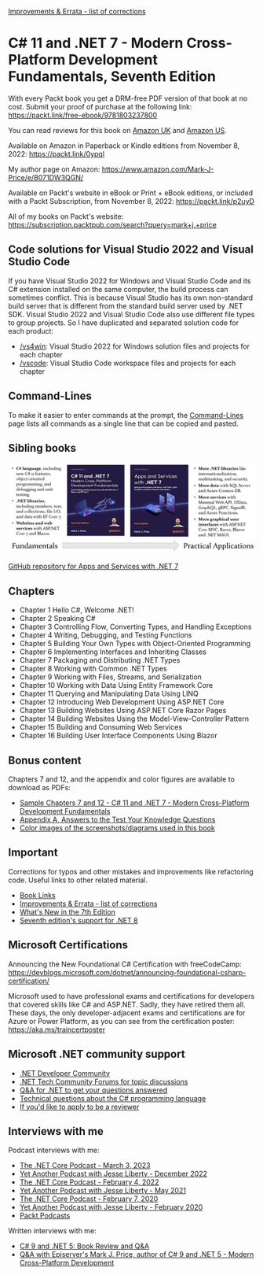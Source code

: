 [Improvements & Errata - list of corrections](docs/errata)

# C# 11 and .NET 7 - Modern Cross-Platform Development Fundamentals, Seventh Edition

With every Packt book you get a DRM-free PDF version of that book at no cost. Submit your proof of purchase at the following link:
https://packt.link/free-ebook/9781803237800

You can read reviews for this book on [Amazon UK](https://www.amazon.co.uk/11-NET-Cross-Platform-Development-Fundamentals/dp/1803237805#customerReviews) and [Amazon US](https://www.amazon.com/11-NET-Cross-Platform-Development-Fundamentals/dp/1803237805#customerReviews).

Available on Amazon in Paperback or Kindle editions from November 8, 2022: https://packt.link/0ypql

My author page on Amazon: https://www.amazon.com/Mark-J-Price/e/B071DW3QGN/ 

Available on Packt's website in eBook or Print + eBook editions, or included with a Packt Subscription, from November 8, 2022: https://packt.link/p2uyD

All of my books on Packt's website: https://subscription.packtpub.com/search?query=mark+j.+price

## Code solutions for Visual Studio 2022 and Visual Studio Code

If you have Visual Studio 2022 for Windows and Visual Studio Code and its C# extension installed on the same computer, the build process can sometimes conflict. This is because Visual Studio has its own non-standard build server that is different from the standard build server used by .NET SDK. Visual Studio 2022 and Visual Studio Code also use different file types to group projects. So I have duplicated and separated solution code for each product:

- [/vs4win](/vs4win): Visual Studio 2022 for Windows solution files and projects for each chapter
- [/vscode](/vscode): Visual Studio Code workspace files and projects for each chapter

## Command-Lines

To make it easier to enter commands at the prompt, the [Command-Lines](docs/command-lines.md) page lists all commands as a single line that can be copied and pasted.

## Sibling books
![Sibling books](images/B18857_01_01.png)

[GitHub repository for Apps and Services with .NET 7](https://github.com/markjprice/apps-services-net7)

## Chapters
- Chapter 1 Hello C#, Welcome .NET!
- Chapter 2 Speaking C#
- Chapter 3 Controlling Flow, Converting Types, and Handling Exceptions
- Chapter 4 Writing, Debugging, and Testing Functions
- Chapter 5 Building Your Own Types with Object-Oriented Programming
- Chapter 6 Implementing Interfaces and Inheriting Classes
- Chapter 7 Packaging and Distributing .NET Types
- Chapter 8 Working with Common .NET Types
- Chapter 9 Working with Files, Streams, and Serialization
- Chapter 10 Working with Data Using Entity Framework Core
- Chapter 11 Querying and Manipulating Data Using LINQ
- Chapter 12 Introducing Web Development Using ASP.NET Core
- Chapter 13 Building Websites Using ASP.NET Core Razor Pages
- Chapter 14 Building Websites Using the Model-View-Controller Pattern
- Chapter 15 Building and Consuming Web Services
- Chapter 16 Building User Interface Components Using Blazor

## Bonus content

Chapters 7 and 12, and the appendix and color figures are available to download as PDFs:

- [Sample Chapters 7 and 12 - C# 11 and .NET 7 - Modern Cross-Platform Development Fundamentals](https://github.com/markjprice/cs11dotnet7/blob/main/docs/Sample%20Chapters%207%20and%2012%20-%20C%23%2011%20and%20.NET%207%20-%20Modern%20Cross-Platform%20Development%20Fundamentals.pdf)
- [Appendix A, Answers to the Test Your Knowledge Questions](docs/B18856_Appendix.pdf)
- [Color images of the screenshots/diagrams used in this book](docs/9781803237800_ColorImages.pdf)

## Important
Corrections for typos and other mistakes and improvements like refactoring code. Useful links to other related material. 
- [Book Links](book-links.md)
- [Improvements & Errata - list of corrections](docs/errata)
- [What's New in the 7th Edition](docs/whats-new.md)
- [Seventh edition's support for .NET 8](docs/dotnet8.md)

## Microsoft Certifications
Announcing the New Foundational C# Certification with freeCodeCamp:
https://devblogs.microsoft.com/dotnet/announcing-foundational-csharp-certification/

Microsoft used to have professional exams and certifications for developers that covered skills like C# and ASP.NET. Sadly, they have retired them all. These days, the only developer-adjacent exams and certifications are for Azure or Power Platform, as you can see from the certification poster: https://aka.ms/traincertposter

## Microsoft .NET community support
- [.NET Developer Community](https://dotnet.microsoft.com/platform/community)
- [.NET Tech Community Forums for topic discussions](https://techcommunity.microsoft.com/t5/net/ct-p/dotnet)
- [Q&A for .NET to get your questions answered](https://docs.microsoft.com/en-us/answers/products/dotnet)
- [Technical questions about the C# programming language](https://docs.microsoft.com/en-us/answers/topics/dotnet-csharp.html)
- [If you'd like to apply to be a reviewer](https://authors.packtpub.com/reviewers/)

## Interviews with me
Podcast interviews with me:
- [The .NET Core Podcast - March 3, 2023](https://dotnetcore.show/episode-117-our-perspectives-on-the-future-of-net-with-mark-j-price/)
- [Yet Another Podcast with Jesse Liberty - December 2022](https://jesseliberty.com/2022/12/10/mark-price-on-c-11-fixed/)
- [The .NET Core Podcast - February 4, 2022](https://dotnetcore.show/episode-91-c-sharp-10-and-dotnet-6-with-mark-j-price/)
- [Yet Another Podcast with Jesse Liberty - May 2021](http://jesseliberty.com/2021/05/16/mark-price-on-c9-and-net-6/)
- [The .NET Core Podcast - February 7, 2020](https://dotnetcore.show/episode-44-learning-net-core-with-mark-j-price/)
- [Yet Another Podcast with Jesse Liberty - February 2020](http://jesseliberty.com/2020/02/23/mark-price-c-net-core/)
- [Packt Podcasts](https://soundcloud.com/packt-podcasts/csharp-8-dotnet-core-3-the-evolution-of-the-microsoft-ecosystem)

Written interviews with me:
- [C# 9 and .NET 5: Book Review and Q&A](https://www.infoq.com/articles/book-interview-mark-price/?itm_source=infoq&itm_campaign=user_page&itm_medium=link)
- [Q&A with Episerver's Mark J. Price, author of C# 9 and .NET 5 - Modern Cross-Platform Development](https://www.episerver.com/articles/q-and-a-with-mark-price)
